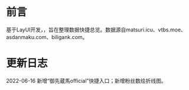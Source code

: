 # 前言

基于LayUI开发，，旨在整理数据快捷总览。数据源自matsuri.icu、vtbs.moe、asdanmaku.com、biligank.com。  

# 更新日志

2022-06-16 新增“御先蔵馬official”快捷入口；新增粉丝数绘折线图。  
